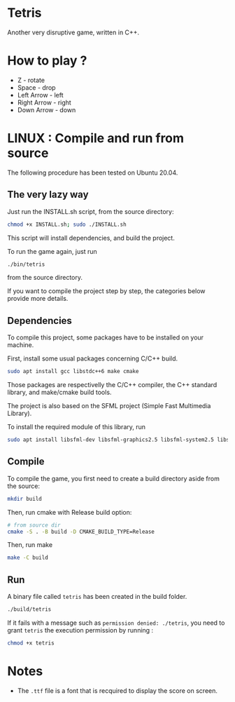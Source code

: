 # Tetris

Another very disruptive game, written in C++.

# How to play ?

- Z - rotate
- Space - drop
- Left Arrow - left
- Right Arrow - right
- Down Arrow - down 

# LINUX : Compile and run from source

The following procedure has been tested on Ubuntu 20.04.

## The very lazy way

Just run the INSTALL.sh script, from the source directory:

```sh
chmod +x INSTALL.sh; sudo ./INSTALL.sh
```

This script will install dependencies, and build the project.

To run the game again, just run 

```sh
./bin/tetris
```

from the source directory.

If you want to compile the project step by step, the categories below provide more details.

## Dependencies

To compile this project, some packages have to be installed on your machine.

First, install some usual packages concerning C/C++ build.

```sh
sudo apt install gcc libstdc++6 make cmake 
```

Those packages are respectivelly the C/C++ compiler, the C++ standard library, and make/cmake build tools.

The project is also based on the SFML project (Simple Fast Multimedia Library).

To install the required module of this library, run

```sh
sudo apt install libsfml-dev libsfml-graphics2.5 libsfml-system2.5 libsfml-window2.5
```

## Compile

To compile the game, you first need to create a build directory aside from the source:

```sh
mkdir build 
```

Then, run cmake with Release build option: 

```sh
# from source dir
cmake -S . -B build -D CMAKE_BUILD_TYPE=Release
```

Then, run make

```sh
make -C build
```

## Run

A binary file called `tetris` has been created in the build folder.

```sh
./build/tetris
```

If it fails with a message such as `permission denied: ./tetris`, you need to grant `tetris` the execution permission by running :

```sh
chmod +x tetris
```

# Notes 

- The `.ttf` file is a font that is recquired to display the score on screen.
